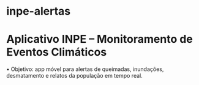 # inpe-alertas

# Aplicativo INPE – Monitoramento de Eventos Climáticos 
• Objetivo: app móvel para alertas de queimadas, inundações, desmatamento e relatos da população em 
tempo real. 
